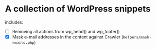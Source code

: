 A collection of WordPress snippets
==================================

includes:

* [ ] Removing all actions from wp_head() and wp_footer()
* [x] Mask e-mail addresses in the content against Crawler (`helpers/mask-emails.php`)
